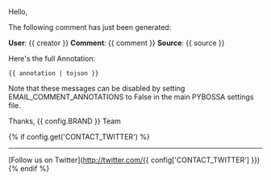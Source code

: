Hello,

The following comment has just been generated:

**User**: {{ creator }}
**Comment**: {{ comment }}
**Source**: {{ source }}

Here's the full Annotation:

```
{{ annotation | tojson }}
```

Note that these messages can be disabled by setting EMAIL_COMMENT_ANNOTATIONS
to False in the main PYBOSSA settings file.

Thanks,
{{ config.BRAND }} Team

{% if config.get('CONTACT_TWITTER') %}
***

[Follow us on Twitter](http://twitter.com/{{ config['CONTACT_TWITTER'] }})
{% endif %}